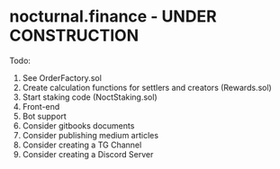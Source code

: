 # nocturnal.finance - UNDER CONSTRUCTION


Todo:  

 1)  See OrderFactory.sol
 2)  Create calculation functions for settlers and creators (Rewards.sol)
 4)  Start staking code (NoctStaking.sol)
 5)  Front-end
 6)  Bot support
 7)  Consider gitbooks documents 
 8)  Consider publishing medium articles
 9)  Consider creating a TG Channel
 10)  Consider creating a Discord Server
